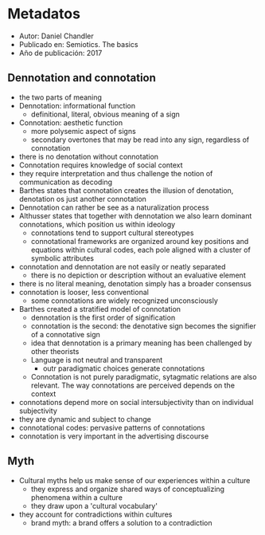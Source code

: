 # Metadatos
- Autor: Daniel Chandler 
- Publicado en: Semiotics. The basics
- Año de publicación: 2017

## Dennotation and connotation
- the two parts of meaning
- Dennotation: informational function
	- definitional, literal, obvious meaning of a sign
- Connotation: aesthetic function
	- more polysemic aspect of signs
	- secondary overtones that may be read into any sign, regardless of connotation
- there is no denotation without connotation
- Connotation requires knowledge of social context
- they require interpretation and thus challenge the notion of communication as decoding
- Barthes states that connotation creates the illusion of denotation, denotation os just another connotation
- Dennotation can rather be see as a naturalization process
- Althusser states that together with dennotation we also learn dominant connotations, which position us within ideology
	- connotations tend to support cultural stereotypes
	- connotational frameworks are organized around key positions and equations within cultural codes, each pole aligned with a cluster of symbolic attributes
- connotation and dennotation are not easily or neatly separated
	- there is no depiction or description without an evaluative element
- there is no literal meaning, denotation simply has a broader consensus
- connotation is looser, less conventional
	- some connotations are widely recognized unconsciously 
- Barthes created a stratified model of connotation
	- dennotation is the first order of signification
	- connotation is the second: the denotative sign becomes the signifier of a connotative sign
	- idea that dennotation is a primary meaning has been challenged by other theorists
	- Language is not neutral and transparent
		- outr paradigmatic choices generate connotations
	- Connotation is not purely paradigmatic, sytagmatic relations are also relevant. The way connotations are perceived depends on the context
-  connotations depend more on social intersubjectivity than on individual subjectivity
-  they are dynamic and subject to change 
-  connotational codes: pervasive patterns of connotations
-  connotation is very important in the advertising discourse

## Myth
- Cultural myths help us make sense of our experiences within a culture
	- they express and organize shared ways of conceptualizing phenomena within a culture
	- they draw upon a 'cultural vocabulary'
- they account for contradictions within cultures
	- brand myth: a brand offers a solution to a contradiction 
